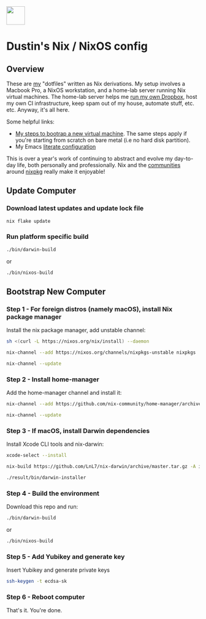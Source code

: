 <img src="https://user-images.githubusercontent.com/1292576/190241835-41469235-f65d-4d4b-9760-372cdff7a70f.png" width="48">

# Dustin's Nix / NixOS config

## Overview

These are [my](https://twitter.com/dustinhlyons) "dotfiles" written as Nix derivations. My setup involves a Macbook Pro, a NixOS workstation, and a home-lab server running Nix virtual machines. The home-lab server helps me [run my own Dropbox](https://github.com/dustinlyons/nixos-config/blob/main/vm/syncthing/configuration.nix), host my own CI infrastructure, keep spam out of my house, automate stuff, etc. etc. Anyway, it's all here.

Some helpful links:
* [My steps to bootrap a new virtual machine](https://github.com/dustinlyons/nixos-config/blob/main/vm/README.md). The same steps apply if you're starting from scratch on bare metal (i.e no hard disk partition).
* My Emacs [literate configuration](https://github.com/dustinlyons/nixos-config/blob/main/common/config/emacs/Emacs.org)

This is over a year's work of continuing to abstract and evolve my day-to-day life, both personally and professionally. Nix and the [communities](https://github.com/nix-community/emacs-overlay) around [nixpkg](https://github.com/NixOS/nixpkgs) really make it enjoyable!

## Update Computer

### Download latest updates and update lock file
```sh
nix flake update
```
### Run platform specific build
```sh
./bin/darwin-build
```
or
```sh
./bin/nixos-build
```

## Bootstrap New Computer

### Step 1 - For foreign distros (namely macOS), install Nix package manager
Install the nix package manager, add unstable channel:
```sh
sh <(curl -L https://nixos.org/nix/install) --daemon
```
```sh
nix-channel --add https://nixos.org/channels/nixpkgs-unstable nixpkgs
```
```sh
nix-channel --update
```

### Step 2 - Install home-manager
Add the home-manager channel and install it:
```sh
nix-channel --add https://github.com/nix-community/home-manager/archive/master.tar.gz home-manager
```
```sh
nix-channel --update
```

### Step 3 - If macOS, install Darwin dependencies
Install Xcode CLI tools and nix-darwin:
```sh
xcode-select --install
```
```sh
nix-build https://github.com/LnL7/nix-darwin/archive/master.tar.gz -A installer
```
```sh
./result/bin/darwin-installer
```

### Step 4 - Build the environment
Download this repo and run:
```sh
./bin/darwin-build
```
or
```sh
./bin/nixos-build
```

### Step 5 - Add Yubikey and generate key
Insert Yubikey and generate private keys
```sh
ssh-keygen -t ecdsa-sk
```

### Step 6 - Reboot computer
That's it. You're done.
